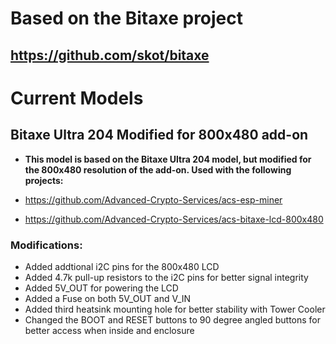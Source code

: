 # **Based on the Bitaxe project**
## https://github.com/skot/bitaxe

# Current Models
## Bitaxe Ultra 204 Modified for 800x480 add-on
- **This model is based on the Bitaxe Ultra 204 model, but modified for the 800x480 resolution of the add-on. Used with the following projects:** 



- https://github.com/Advanced-Crypto-Services/acs-esp-miner
- https://github.com/Advanced-Crypto-Services/acs-bitaxe-lcd-800x480

### Modifications: 
- Added addtional i2C pins for the 800x480 LCD
- Added 4.7k pull-up resistors to the i2C pins for better signal integrity
- Added 5V_OUT for powering the LCD
- Added a Fuse on both 5V_OUT and V_IN
- Added third heatsink mounting hole for better stability with Tower Cooler
- Changed the BOOT and RESET buttons to 90 degree angled buttons for better access when inside and enclosure
